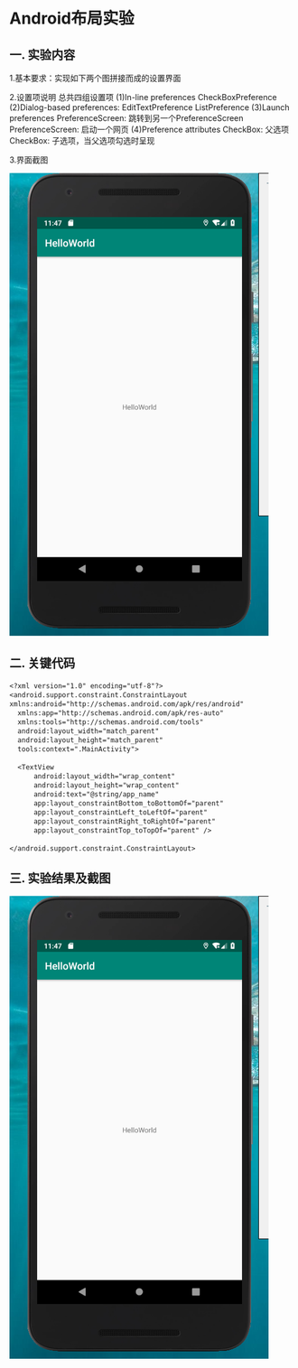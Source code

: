 # Android布局实验

## 一. 实验内容

1.基本要求：实现如下两个图拼接而成的设置界面

2.设置项说明
总共四组设置项
(1)In-line preferences
CheckBoxPreference
(2)Dialog-based preferences:
EditTextPreference
ListPreference
(3)Launch preferences
PreferenceScreen: 跳转到另一个PreferenceScreen
PreferenceScreen: 启动一个网页
(4)Preference attributes
CheckBox: 父选项
CheckBox: 子选项，当父选项勾选时呈现

3.界面截图

![Image text](https://raw.githubusercontent.com/1045896802/HelloWorld/master/img/HelloWorld.png)


## 二. 关键代码

    <?xml version="1.0" encoding="utf-8"?>
    <android.support.constraint.ConstraintLayout xmlns:android="http://schemas.android.com/apk/res/android"
      xmlns:app="http://schemas.android.com/apk/res-auto"
      xmlns:tools="http://schemas.android.com/tools"
      android:layout_width="match_parent"
      android:layout_height="match_parent"
      tools:context=".MainActivity">

      <TextView
          android:layout_width="wrap_content"
          android:layout_height="wrap_content"
          android:text="@string/app_name"
          app:layout_constraintBottom_toBottomOf="parent"
          app:layout_constraintLeft_toLeftOf="parent"
          app:layout_constraintRight_toRightOf="parent"
          app:layout_constraintTop_toTopOf="parent" />

    </android.support.constraint.ConstraintLayout>

## 三. 实验结果及截图
  
  ![Image text](https://raw.githubusercontent.com/1045896802/HelloWorld/master/img/HelloWorld.png)
